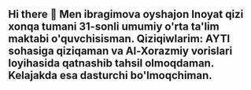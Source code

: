 ## Hi there 👋 Men ibragimova oyshajon Inoyat qizi xonqa tumani 31-sonli umumiy o'rta ta'lim maktabi o'quvchisisman. Qiziqiwlarim: AYTI sohasiga qiziqaman va Al-Xorazmiy vorislari loyihasida qatnashib tahsil olmoqdaman. Kelajakda esa dasturchi bo'lmoqchiman.

<!--
**aiwajon/aiwajon** is a ✨ _special_ ✨ repository because its `README.md` (this file) appears on your GitHub profile.

Here are some ideas to get you started:

- 🔭 I’m currently working on ...
- 🌱 I’m currently learning ...
- 👯 I’m looking to collaborate on ...
- 🤔 I’m looking for help with ...
- 💬 Ask me about ...
- 📫 How to reach me: ...
- 😄 Pronouns: ...
- ⚡ Fun fact: ...
-->
